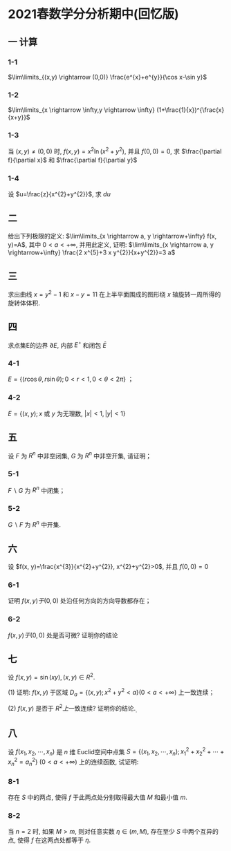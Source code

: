 # 2021春数学分分析期中(回忆版)

## 一 计算

### 1-1

$\lim\limits_{(x,y) \rightarrow (0,0)} \frac{e^{x}+e^{y}}{\cos x-\sin y}$

### 1-2

$\lim\limits_{x \rightarrow \infty,y \rightarrow \infty} (1+\frac{1}{x})^{\frac{x}{x+y}}$

### 1-3

当 $(x, y) \neq(0,0)$ 时, $f(x, y)=x^{2} \ln (x^{2}+y^{2})$, 并且 $f(0,0)=0$, 求 $\frac{\partial f}{\partial x}$ 和 $\frac{\partial f}{\partial y}$

### 1-4

设 $u=\frac{z}{x^{2}+y^{2}}$, 求 $d u$

## 二

给出下列极限的定义:  $\lim\limits_{x \rightarrow a, y \rightarrow+\infty} f(x, y)=A$, 其中 $0<a<+\infty$, 并用此定义, 证明:  $\lim\limits_{x \rightarrow a, y \rightarrow+\infty} \frac{2 x^{5}+3 x y^{2}}{x+y^{2}}=3 a$

## 三

求出曲线 $x=y^{2}-1$ 和 $x-y=11$ 在上半平面围成的图形绕 $x$ 轴旋转一周所得的旋转体体积.

## 四

求点集E的边界 $\partial E$, 内部 $E^{\circ}$ 和闭包 $\bar{E}$

### 4-1

$E=\{(r \cos \theta, r \sin \theta) ; 0<r<1,0<\theta<2 \pi\}$ ；

### 4-2

$E=\{(x, y) ; x$ 或 $y$ 为无理数, $|x|<1,|y|<1\}$

## 五

设 $F$ 为 $R^{n}$ 中非空闭集, $G$ 为 $R^{n}$ 中非空开集, 请证明；

### 5-1

$F \backslash G$ 为 $R^{n}$ 中闭集；

### 5-2

$G \backslash F$ 为 $R^{n}$ 中开集.

## 六

设 $f(x, y)=\frac{x^{3}}{x^{2}+y^{2}}, x^{2}+y^{2}>0$, 并且 $f(0,0)=0$

### 6-1

证明 $f(x, y) 于(0,0)$ 处沿任何方向的方向导数都存在；

### 6-2

$f(x, y) 于(0,0)$ 处是否可微? 证明你的结论

## 七

设 $f(x, y)=\sin (x y),(x, y) \in R^{2}$.

(1) 证明: $f(x, y)$ 于区域 $D_{a}=\{(x, y) ; x^{2}+y^{2}<a\}(0<a<+\infty)$ 上一致连续；

(2) $f(x, y)$ 是否于 $R^{2} 上$一致连续? 证明你的结论.$_{\text {.}}$

## 八

设 $f(x_{1}, x_{2}, \cdots, x_{n})$ 是 $n$ 维 Euclid空间中点集 $S=\{(x_{1}, x_{2}, \cdots, x_{n}) ; x_{1}^{2}+x_{2}^{2}+\cdots+x_{n}^{2}=a_{n}^{2}\}$ $(0<a<+\infty)$ 上的连续函数, 试证明:

### 8-1

存在 $S$ 中的两点, 使得 $f$ 于此两点处分别取得最大值 $M$ 和最小值 $m$.

### 8-2

当 $n=2$ 时, 如果 $M>m$, 则对任意实数 $\eta \in(m, M)$, 存在至少 $S$ 中两个互异的点, 使得 $f$ 在这两点处都等于 $\eta$.
